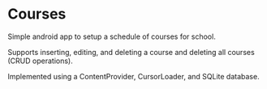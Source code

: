 # Courses
Simple android app to setup a schedule of courses for school.

Supports inserting, editing, and deleting a course and deleting all courses (CRUD operations).

Implemented using a ContentProvider, CursorLoader, and SQLite database.
